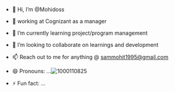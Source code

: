 - 👋 Hi, I’m @Mohidoss
- 👀 working at Cognizant as a manager 
- 🌱 I’m currently learning project/program management 
- 💞️ I’m looking to collaborate on learnings and development 
- 📫 Reach out to me for anything @ sammohit1995@gmail.com
- 😄 Pronouns: ...![1000110825](https://github.com/user-attachments/assets/e63b05ca-eb6c-4044-b7f2-7e90955a2b40)

- ⚡ Fun fact: ...

<!---
Mohidoss/Mohidoss is a ✨ special ✨ repository because its `README.md` (this file) appears on your GitHub profile.
You can click the Preview link to take a look at your changes.
--->
